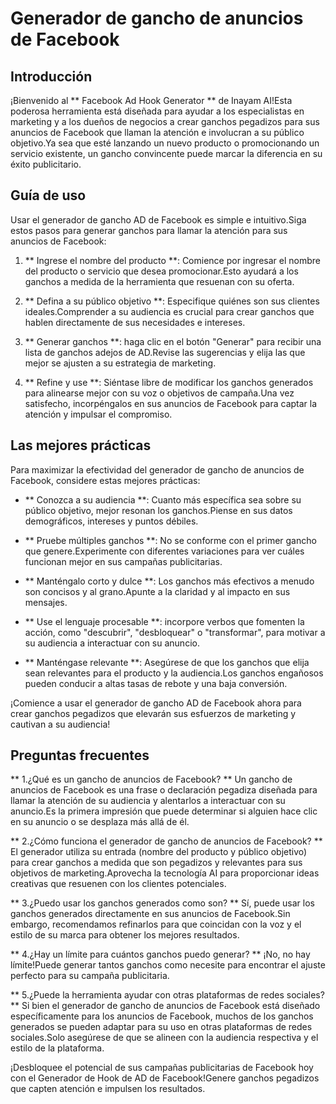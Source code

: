 # Generador de gancho de anuncios de Facebook

## Introducción
¡Bienvenido al ** Facebook Ad Hook Generator ** de Inayam AI!Esta poderosa herramienta está diseñada para ayudar a los especialistas en marketing y a los dueños de negocios a crear ganchos pegadizos para sus anuncios de Facebook que llaman la atención e involucran a su público objetivo.Ya sea que esté lanzando un nuevo producto o promocionando un servicio existente, un gancho convincente puede marcar la diferencia en su éxito publicitario.

## Guía de uso
Usar el generador de gancho AD de Facebook es simple e intuitivo.Siga estos pasos para generar ganchos para llamar la atención para sus anuncios de Facebook:

1. ** Ingrese el nombre del producto **: Comience por ingresar el nombre del producto o servicio que desea promocionar.Esto ayudará a los ganchos a medida de la herramienta que resuenan con su oferta.

2. ** Defina a su público objetivo **: Especifique quiénes son sus clientes ideales.Comprender a su audiencia es crucial para crear ganchos que hablen directamente de sus necesidades e intereses.

3. ** Generar ganchos **: haga clic en el botón "Generar" para recibir una lista de ganchos adejos de AD.Revise las sugerencias y elija las que mejor se ajusten a su estrategia de marketing.

4. ** Refine y use **: Siéntase libre de modificar los ganchos generados para alinearse mejor con su voz o objetivos de campaña.Una vez satisfecho, incorpéngalos en sus anuncios de Facebook para captar la atención y impulsar el compromiso.

## Las mejores prácticas
Para maximizar la efectividad del generador de gancho de anuncios de Facebook, considere estas mejores prácticas:

- ** Conozca a su audiencia **: Cuanto más específica sea sobre su público objetivo, mejor resonan los ganchos.Piense en sus datos demográficos, intereses y puntos débiles.

- ** Pruebe múltiples ganchos **: No se conforme con el primer gancho que genere.Experimente con diferentes variaciones para ver cuáles funcionan mejor en sus campañas publicitarias.

- ** Manténgalo corto y dulce **: Los ganchos más efectivos a menudo son concisos y al grano.Apunte a la claridad y al impacto en sus mensajes.

- ** Use el lenguaje procesable **: incorpore verbos que fomenten la acción, como "descubrir", "desbloquear" o "transformar", para motivar a su audiencia a interactuar con su anuncio.

- ** Manténgase relevante **: Asegúrese de que los ganchos que elija sean relevantes para el producto y la audiencia.Los ganchos engañosos pueden conducir a altas tasas de rebote y una baja conversión.

¡Comience a usar el generador de gancho AD de Facebook ahora para crear ganchos pegadizos que elevarán sus esfuerzos de marketing y cautivan a su audiencia!

## Preguntas frecuentes

** 1.¿Qué es un gancho de anuncios de Facebook? **
Un gancho de anuncios de Facebook es una frase o declaración pegadiza diseñada para llamar la atención de su audiencia y alentarlos a interactuar con su anuncio.Es la primera impresión que puede determinar si alguien hace clic en su anuncio o se desplaza más allá de él.

** 2.¿Cómo funciona el generador de gancho de anuncios de Facebook? **
El generador utiliza su entrada (nombre del producto y público objetivo) para crear ganchos a medida que son pegadizos y relevantes para sus objetivos de marketing.Aprovecha la tecnología AI para proporcionar ideas creativas que resuenen con los clientes potenciales.

** 3.¿Puedo usar los ganchos generados como son? **
Sí, puede usar los ganchos generados directamente en sus anuncios de Facebook.Sin embargo, recomendamos refinarlos para que coincidan con la voz y el estilo de su marca para obtener los mejores resultados.

** 4.¿Hay un límite para cuántos ganchos puedo generar? **
¡No, no hay límite!Puede generar tantos ganchos como necesite para encontrar el ajuste perfecto para su campaña publicitaria.

** 5.¿Puede la herramienta ayudar con otras plataformas de redes sociales? **
Si bien el generador de gancho de anuncios de Facebook está diseñado específicamente para los anuncios de Facebook, muchos de los ganchos generados se pueden adaptar para su uso en otras plataformas de redes sociales.Solo asegúrese de que se alineen con la audiencia respectiva y el estilo de la plataforma.

¡Desbloquee el potencial de sus campañas publicitarias de Facebook hoy con el Generador de Hook de AD de Facebook!Genere ganchos pegadizos que capten atención e impulsen los resultados.